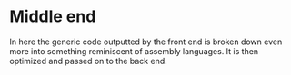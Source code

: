 # Middle end

In here the generic code outputted by the front end is broken
down even more into something reminiscent of assembly languages.
It is then optimized and passed on to the back end.

